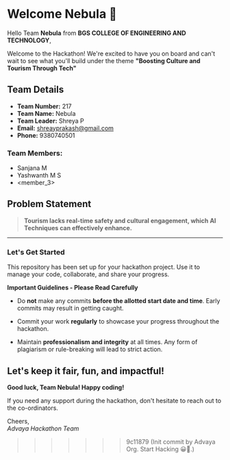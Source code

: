# Welcome Nebula 👋

Hello Team **Nebula** from **BGS COLLEGE OF ENGINEERING AND TECHNOLOGY**,

Welcome to the Hackathon! We're excited to have you on board and can't wait to see what you'll build under the theme **"Boosting Culture and Tourism Through Tech"** 

## Team Details

- **Team Number:** 217  
- **Team Name:** Nebula
- **Team Leader:** Shreya P  
- **Email:** shreayprakash@gmail.com  
- **Phone:** 9380740501  

### Team Members:
- Sanjana M 
- Yashwanth M S 
- <member_3> 

## Problem Statement

> **Tourism lacks real-time safety and cultural engagement, which AI Techniques can effectively enhance.**

---

### Let's Get Started 

This repository has been set up for your hackathon project. Use it to manage your code, collaborate, and share your progress.

**Important Guidelines - Please Read Carefully**

- Do **not** make any commits **before the allotted start date and time**. Early commits may result in getting caught.
- Commit your work **regularly** to showcase your progress throughout the hackathon.

- Maintain **professionalism and integrity** at all times. Any form of plagiarism or rule-breaking will lead to strict action.

Let's keep it fair, fun, and impactful! 
---

**Good luck, Team Nebula! Happy coding!**

If you need any support during the hackathon, don't hesitate to reach out to the co-ordinators.

Cheers,  
_Advaya Hackathon Team_
>>>>>>> 9c11879 (Init commit by Advaya Org. Start Hacking 😀🚀.)
